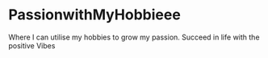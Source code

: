 # PassionwithMyHobbieee
Where I can utilise my hobbies to grow my passion. Succeed in life with the positive Vibes
